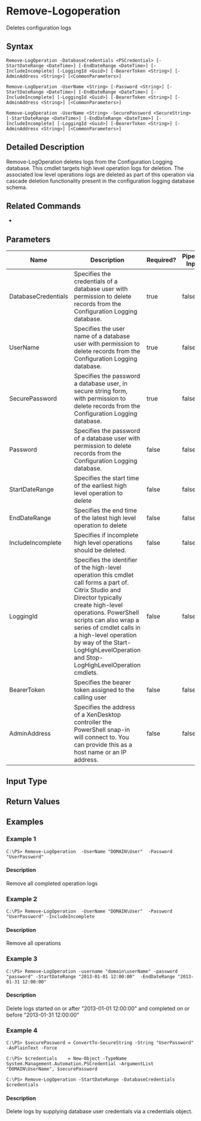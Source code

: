 ﻿
# Remove-Logoperation
Deletes configuration logs
## Syntax
```
Remove-LogOperation -DatabaseCredentials <PSCredential> [-StartDateRange <DateTime>] [-EndDateRange <DateTime>] [-IncludeIncomplete] [-LoggingId <Guid>] [-BearerToken <String>] [-AdminAddress <String>] [<CommonParameters>]

Remove-LogOperation -UserName <String> [-Password <String>] [-StartDateRange <DateTime>] [-EndDateRange <DateTime>] [-IncludeIncomplete] [-LoggingId <Guid>] [-BearerToken <String>] [-AdminAddress <String>] [<CommonParameters>]

Remove-LogOperation -UserName <String> -SecurePassword <SecureString> [-StartDateRange <DateTime>] [-EndDateRange <DateTime>] [-IncludeIncomplete] [-LoggingId <Guid>] [-BearerToken <String>] [-AdminAddress <String>] [<CommonParameters>]
```
## Detailed Description
Remove-LogOperation deletes logs from the Configuration  Logging database. This cmdlet targets high level operation logs for deletion. The associated low level operations logs are deleted as part of this operation via cascade deletion functionality present in the configuration logging database schema.


## Related Commands

* [](.//)
## Parameters
| Name   | Description | Required? | Pipeline Input | Default Value |
| --- | --- | --- | --- | --- |
| DatabaseCredentials | Specifies the credentials of a database user with permission to delete records from the Configuration Logging database. | true | false |  |
| UserName | Specifies the user name of a database user with permission to delete records from the Configuration Logging database. | true | false |  |
| SecurePassword | Specifies the password a database user, in secure string form, with permission to delete records from the Configuration Logging database. | true | false |  |
| Password | Specifies the password of a database user with permission to delete records from the Configuration Logging database. | false | false |  |
| StartDateRange | Specifies the start time of the earliest high level operation to delete | false | false | DateTime.Min |
| EndDateRange | Specifies the end time of the latest high level operation to delete | false | false | DateTime.UtcNow |
| IncludeIncomplete | Specifies if incomplete high level operations should be deleted. | false | false |  |
| LoggingId | Specifies the identifier of the high-level operation this cmdlet call forms a part of. Citrix Studio and Director typically create high-level operations. PowerShell scripts can also wrap a series of cmdlet calls in a high-level operation by way of the Start-LogHighLevelOperation and Stop-LogHighLevelOperation cmdlets. | false | false |  |
| BearerToken | Specifies the bearer token assigned to the calling user | false | false |  |
| AdminAddress | Specifies the address of a XenDesktop controller the PowerShell snap-in will connect to. You can provide this as a host name or an IP address. | false | false | Localhost. Once a value is provided by any cmdlet, this value becomes the default. |

## Input Type

### 

## Return Values

### 

## Examples

### Example 1
```
C:\PS> Remove-LogOperation  -UserName "DOMAIN\User"  -Password "UserPassword"
```
#### Description
Remove all completed operation logs
### Example 2
```
C:\PS> Remove-LogOperation  -UserName "DOMAIN\User"  -Password "UserPassword" -IncludeIncomplete
```
#### Description
Remove all operations
### Example 3
```
C:\PS> Remove-LogOperation -username "domain\userName" -password "password" -StartDateRange "2013-01-01 12:00:00"  -EndDateRange "2013-01-31 12:00:00"
```
#### Description
Delete logs started on or after "2013-01-01 12:00:00" and completed on or before "2013-01-31 12:00:00"
### Example 4
```
C:\PS> $securePassword = ConvertTo-SecureString -String "UserPassword" -AsPlainText -Force

C:\PS> $credentials    = New-Object -TypeName System.Management.Automation.PSCredential -ArgumentList "DOMAIN\UserName", $securePassword

C:\PS> Remove-LogOperation -StartDateRange -DatabaseCredentials $credentials
```
#### Description
Delete logs by supplying database user credentials via a credentials object.
